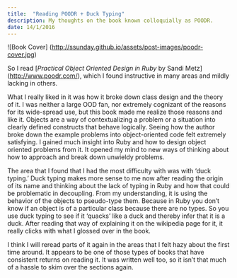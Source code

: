 ```yaml
---
title:  "Reading POODR + Duck Typing"
description: My thoughts on the book known colloquially as POODR.
date: 14/1/2016
---
```

![Book Cover] (http://ssunday.github.io/assets/post-images/poodr-cover.jpg)

So I read [*Practical Object Oriented Design in Ruby* by Sandi Metz] (http://www.poodr.com/), which I found instructive in many areas and mildly lacking in others.

What I really liked in it was how it broke down class design and the theory of it. I was neither a large OOD fan, nor extremely cognizant of the reasons for its wide-spread use, but this book made me realize those reasons and like it. Objects are a way of contextualizing a problem or a situation into clearly defined constructs that behave logically. Seeing how the author broke down the example problems into object-oriented code felt extremely satisfying. I gained much insight into Ruby and how to design object oriented problems from it. It opened my mind to new ways of thinking about how to approach and break down unwieldy problems.

The area that I found that I had the most difficulty with was with ‘duck typing.’ Duck typing makes more sense to me now after reading the origin of its name and thinking about the lack of typing in Ruby and how that could be problematic in decoupling. From my understanding, it is using the behavior of the objects to pseudo-type them. Because in Ruby you don’t know if an object is of a particular class because there are no types. So you use duck typing to see if it ‘quacks’ like a duck and thereby infer that it is a duck. After reading that way of explaining it on the wikipedia page for it, it really clicks with what I glossed over in the book.

I think I will reread parts of it again in the areas that I felt hazy about the first time around. It appears to be one of those types of books that have consistent returns on reading it. It was written well too, so it isn’t that much of a hassle to skim over the sections again.

